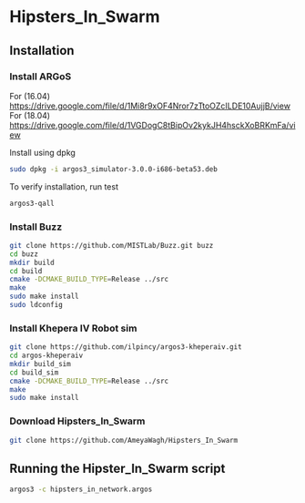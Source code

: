 # Hipsters_In_Swarm


## Installation

### Install ARGoS
For (16.04) https://drive.google.com/file/d/1Mi8r9xOF4Nror7zTtoOZcILDE10AujjB/view 
For (18.04) https://drive.google.com/file/d/1VGDogC8tBipOv2kykJH4hsckXoBRKmFa/view 

Install using dpkg
```bash
sudo dpkg -i argos3_simulator-3.0.0-i686-beta53.deb
```

To verify installation, run test
```bash
argos3-qall
```

### Install Buzz
```bash
git clone https://github.com/MISTLab/Buzz.git buzz
cd buzz
mkdir build
cd build
cmake -DCMAKE_BUILD_TYPE=Release ../src
make
sudo make install
sudo ldconfig
```

### Install Khepera IV Robot sim
```bash
git clone https://github.com/ilpincy/argos3-kheperaiv.git
cd argos-kheperaiv
mkdir build_sim
cd build_sim
cmake -DCMAKE_BUILD_TYPE=Release ../src
make
sudo make install
```

### Download Hipsters_In_Swarm
```bash
git clone https://github.com/AmeyaWagh/Hipsters_In_Swarm
```


## Running the Hipster_In_Swarm script
```bash
argos3 -c hipsters_in_network.argos
```